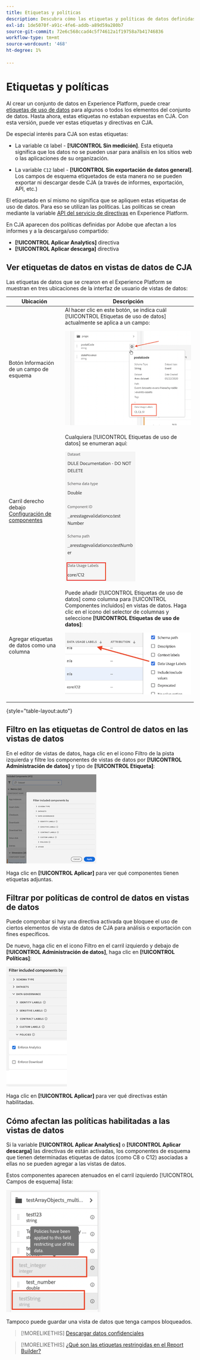 ```yaml
---
title: Etiquetas y políticas
description: Descubra cómo las etiquetas y políticas de datos definidas en AEP afectan a las vistas de datos y a los informes en CJA.
exl-id: 1de5070f-a91c-4fe6-addb-a89d59a280b7
source-git-commit: 72e6c568ccad4c5f74612a1f19758a7b41746836
workflow-type: tm+mt
source-wordcount: '468'
ht-degree: 1%

---
```


# Etiquetas y políticas

Al crear un conjunto de datos en Experience Platform, puede crear [etiquetas de uso de datos](https://experienceleague.adobe.com/docs/experience-platform/data-governance/labels/reference.html?lang=en) para algunos o todos los elementos del conjunto de datos. Hasta ahora, estas etiquetas no estaban expuestas en CJA. Con esta versión, puede ver estas etiquetas y directivas en CJA.

De especial interés para CJA son estas etiquetas:

* La variable `C8` label - **[!UICONTROL Sin medición]**. Esta etiqueta significa que los datos no se pueden usar para análisis en los sitios web o las aplicaciones de su organización.

* La variable `C12` label - **[!UICONTROL Sin exportación de datos general]**. Los campos de esquema etiquetados de esta manera no se pueden exportar ni descargar desde CJA (a través de informes, exportación, API, etc.)

El etiquetado en sí mismo no significa que se apliquen estas etiquetas de uso de datos. Para eso se utilizan las políticas. Las políticas se crean mediante la variable [API del servicio de directivas](https://experienceleague.adobe.com/docs/experience-platform/data-governance/api/overview.html?lang=en) en Experience Platform.

En CJA aparecen dos políticas definidas por Adobe que afectan a los informes y a la descarga/uso compartido:

* **[!UICONTROL Aplicar Analytics]** directiva
* **[!UICONTROL Aplicar descarga]** directiva

## Ver etiquetas de datos en vistas de datos de CJA

Las etiquetas de datos que se crearon en el Experience Platform se muestran en tres ubicaciones de la interfaz de usuario de vistas de datos:

| Ubicación | Descripción |
| --- | --- |
| Botón Información de un campo de esquema | Al hacer clic en este botón, se indica cuál [!UICONTROL Etiquetas de uso de datos] actualmente se aplica a un campo:<p>![](assets/data-label-left.png) |
| Carril derecho debajo [Configuración de componentes](/help/data-views/component-settings/overview.md) | Cualquiera [!UICONTROL Etiquetas de uso de datos] se enumeran aquí:<p>![](assets/data-label-right.png) |
| Agregar etiquetas de datos como una columna | Puede añadir [!UICONTROL Etiquetas de uso de datos] como columna para [!UICONTROL Componentes incluidos] en vistas de datos. Haga clic en el icono del selector de columnas y seleccione **[!UICONTROL Etiquetas de uso de datos]**:<p>![](assets/data-label-column.png) |

{style=&quot;table-layout:auto&quot;}

## Filtro en las etiquetas de Control de datos en las vistas de datos

En el editor de vistas de datos, haga clic en el icono Filtro de la pista izquierda y filtre los componentes de vistas de datos por **[!UICONTROL Administración de datos]** y tipo de **[!UICONTROL Etiqueta]**:

![](assets/filter-labels.png)

Haga clic en **[!UICONTROL Aplicar]** para ver qué componentes tienen etiquetas adjuntas.

## Filtrar por políticas de control de datos en vistas de datos

Puede comprobar si hay una directiva activada que bloquee el uso de ciertos elementos de vista de datos de CJA para análisis o exportación con fines específicos.

De nuevo, haga clic en el icono Filtro en el carril izquierdo y debajo de **[!UICONTROL Administración de datos]**, haga clic en **[!UICONTROL Políticas]**:

![](assets/filter-policies.png)

Haga clic en **[!UICONTROL Aplicar]** para ver qué directivas están habilitadas.

## Cómo afectan las políticas habilitadas a las vistas de datos

Si la variable **[!UICONTROL Aplicar Analytics]** o **[!UICONTROL Aplicar descarga]** las directivas de están activadas, los componentes de esquema que tienen determinadas etiquetas de datos (como C8 o C12) asociadas a ellas no se pueden agregar a las vistas de datos.

Estos componentes aparecen atenuados en el carril izquierdo [!UICONTROL Campos de esquema] lista:

![](assets/component-greyed.png)

Tampoco puede guardar una vista de datos que tenga campos bloqueados.

>[!MORELIKETHIS]
>[Descargar datos confidenciales](/help/analysis-workspace/curate-share/download-send.md)

>[!MORELIKETHIS]
>[¿Qué son las etiquetas restringidas en el Report Builder?](https://experienceleague.adobe.com/docs/analytics-platform/using/cja-reportbuilder/restricted-labels.html?lang=en)

